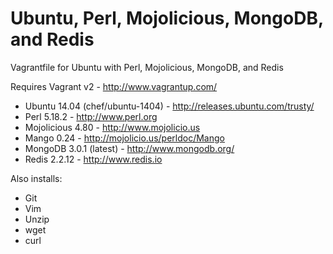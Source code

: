 Ubuntu, Perl, Mojolicious, MongoDB, and Redis
===============================================

Vagrantfile for Ubuntu with Perl, Mojolicious, MongoDB, and Redis

Requires Vagrant v2 - http://www.vagrantup.com/

- Ubuntu 14.04 (chef/ubuntu-1404) - http://releases.ubuntu.com/trusty/
- Perl 5.18.2 - http://www.perl.org
- Mojolicious 4.80 - http://www.mojolicio.us
- Mango 0.24 - http://mojolicio.us/perldoc/Mango
- MongoDB 3.0.1 (latest) - http://www.mongodb.org/
- Redis 2.2.12 - http://www.redis.io

Also installs:
- Git
- Vim
- Unzip
- wget
- curl
